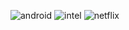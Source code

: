 ![android](https://github.com/shawna-tuli-silicon-valley/big-tech-visits/assets/19508013/87d1d59f-b2a1-4aa0-9794-de2dc699a4d0)
![intel](https://github.com/shawna-tuli-silicon-valley/big-tech-visits/assets/19508013/8280efdf-3cb3-4cd0-84cf-0bac744d6567)
![netflix](https://github.com/shawna-tuli-silicon-valley/big-tech-visits/assets/19508013/af7e0ee9-4af0-4135-a8a9-de9fd41266d9)
